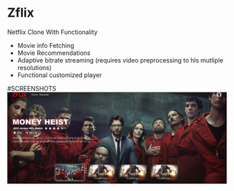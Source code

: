 # Zflix
Netflix Clone
With Functionality
- Movie info Fetching
- Movie Recommendations
- Adaptive bitrate streaming (requires video preprocessing to hls mutliple resolutions)
- Functional customized player


#SCREENSHOTS
![alt text](https://github.com/Admin368/Zflix/blob/main/screenshots/index_desktop.png?raw=true)
